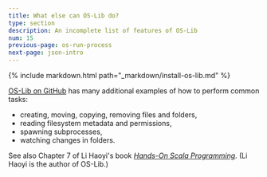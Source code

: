 ```yaml
---
title: What else can OS-Lib do?
type: section
description: An incomplete list of features of OS-Lib
num: 15
previous-page: os-run-process
next-page: json-intro
---
```


{% include markdown.html path="_markdown/install-os-lib.md" %}

[OS-Lib on GitHub](https://github.com/com-lihaoyi/os-lib) has many additional examples of how to perform common tasks:
- creating, moving, copying, removing files and folders,
- reading filesystem metadata and permissions,
- spawning subprocesses,
- watching changes in folders.

See also Chapter 7 of Li Haoyi's book [_Hands-On Scala Programming_](https://www.handsonscala.com). (Li Haoyi is the author of OS-Lib.)
